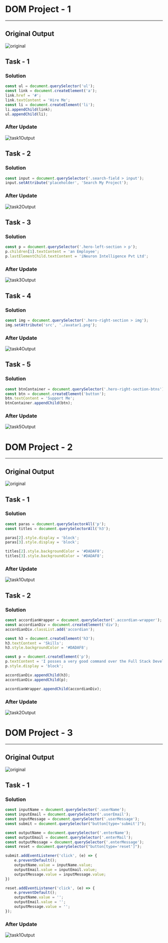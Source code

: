 # DOM Project - 1

---

## Original Output
![original](./project-1/original.png)

## Task - 1

### Solution
```javascript
const ul = document.querySelector('ul');
const link = document.createElement('a');
link.href = '#';
link.textContent = 'Hire Me';
const li = document.createElement('li');
li.appendChild(link);
ul.appendChild(li);
```
### After Update
![task1Output](./project-1/task1Output.png)

## Task - 2

### Solution
```javascript
const input = document.querySelector('.search-field > input');
input.setAttribute('placeholder', 'Search My Project');
```
### After Update
![task2Output](./project-1/task2Output.png)

## Task - 3

### Solution
```javascript
const p = document.querySelector('.hero-left-section > p');
p.children[1].textContent = 'an Employee';
p.lastElementChild.textContent = 'iNeuron Intelligence Pvt Ltd';
```
### After Update
![task3Output](./project-1/task3Output.png)

## Task - 4

### Solution
```javascript
const img = document.querySelector('.hero-right-section > img');
img.setAttribute('src', './avatar1.png');
```
### After Update
![task4Output](./project-1/task4Output.png)

## Task - 5

### Solution
```javascript
const btnContainer = document.querySelector('.hero-right-section-btns');
const btn = document.createElement('button');
btn.textContent = 'Support Me';
btnContainer.appendChild(btn);
```
### After Update
![task5Output](./project-1/task5Output.png)

# DOM Project - 2

---

## Original Output
![original](./project-2/original.png)

## Task - 1

### Solution
```javascript
const paras = document.querySelectorAll('p');
const titles = document.querySelectorAll('h3');

paras[2].style.display = 'block';
paras[3].style.display = 'block';

titles[2].style.backgroundColor = '#DADAF8';
titles[3].style.backgroundColor = '#DADAF8';
```
### After Update
![task1Output](./project-2/task1Output.png)

## Task - 2

### Solution
```javascript
const accordianWrapper = document.querySelector('.accordian-wrapper');
const accordianDiv = document.createElement('div');
accordianDiv.classList.add('accordian');

const h3 = document.createElement('h3');
h3.textContent = 'Skills';
h3.style.backgroundColor = '#DADAF8';

const p = document.createElement('p');
p.textContent = 'I posses a very good command over the Full Stack Development technologies like MERN which can be seen in my work over the Github.';
p.style.display = 'block';

accordianDiv.appendChild(h3);
accordianDiv.appendChild(p);

accordianWrapper.appendChild(accordianDiv);
```
### After Update
![task2Output](./project-2/task2Output.png)

# DOM Project - 3

---

## Original Output
![original](./project-3/original.png)

## Task - 1

### Solution
```javascript
const inputName = document.querySelector('.userName');
const inputEmail = document.querySelector('.userEmail');
const inputMessage = document.querySelector('.userMessage');
const submit = document.querySelector("button[type='submit']");

const outputName = document.querySelector('.enterName');
const outputEmail = document.querySelector('.enterMail');
const outputMessage = document.querySelector('.enterMessage');
const reset = document.querySelector("button[type='reset']");

submit.addEventListener('click', (e) => {
    e.preventDefault();
    outputName.value = inputName.value;
    outputEmail.value = inputEmail.value;
    outputMessage.value = inputMessage.value;
})

reset.addEventListener('click', (e) => {
    e.preventDefault();
    outputName.value = '';
    outputEmail.value = '';
    outputMessage.value = '';
});
```
### After Update
![task1Output](./project-3/task1Output.png)